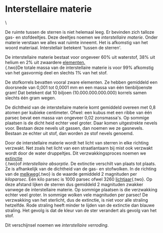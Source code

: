# Interstellaire materie

\

De ruimte tussen de sterren is niet helemaal leeg. Er bevinden zich
talloze gas- en stofdeeltjes. Deze deeltjes noemen we *interstellaire
materie*. Onder materie verstaan we alles wat ruimte inneemt. Het is
afkomstig van het woord materiaal. Interstellair betekent \'tussen de
sterren\'.

De interstellaire materie bestaat voor ongeveer 60% uit waterstof, 38%
uit helium en 2% uit zwaardere [elementen.\
](elemente.html){.two}De totale massa van de interstellaire materie is
voor 99% afkomstig van het gasvormig deel en slechts 1% van het stof.

De stofkorrels bevatten vooral zware elementen. Ze hebben gemiddeld een
doorsnede van 0,001 tot 0,0001 mm en een massa van één tienbiljoenste
gram! Dat betekent dat 10 biljoen (10.000.000.000.000) korrels samen
slechts één gram wegen.

De dichtheid van de interstellaire materie komt gemiddeld overeen met
0,8 atomen per kubieke centimeter. Ofwel: een kubus met een ribbe van
één parsec bevat een massa van ongeveer 0,02 zonsmassa\'s. Op sommige
plaatsen is de dicht heid echter veel groter. Daar komen uitgestrekte
nevels voor. Bestaan deze nevels uit gassen, dan noemen we ze gasnevels.
Bestaan ze echter uit stof, dan worden ze stof nevels genoemd.

Door de interstellaire materie wordt het licht van sterren in elke
richting verzwakt. Net zoals het licht van een straatlantaarn bij mist
ook verzwakt wordt door de water druppeltjes. Dit verzwakkingsproces
noemen we [extinctie\
](extincti.html){.two}of *interstellaire absorptie*. De extinctie
verschilt van plaats tot plaats. Ze is afhankelijk van de dichtheid van
de gas- en stofwolken. In de richting van de
[melkweg](melkweg.html){.two} is de waarde gemiddeld 2 magnituden per
*kiloparsec*. Eén kilo parsec is 1000 parsec ofwel 3260
[lichtjaar](lichtjaa.html){.two}. Op deze afstand lijken de sterren dus
gemiddeld 2 magnituden zwakker vanwege de interstellaire materie. Op
sommige plaatsen is die verzwakking echter veel groter. In sommige
wolken vele magnituden per parsec! De verzwakking van het sterlicht, dus
de extinctie, is niet voor alle straling hetzelfde. Rode straling heeft
minder te lijden van de extinctie dan blauwe straling. Het gevolg is dat
de kleur van de ster verandert als gevolg van het stof.

Dit verschijnsel noemen we *interstellaire verroding*.
